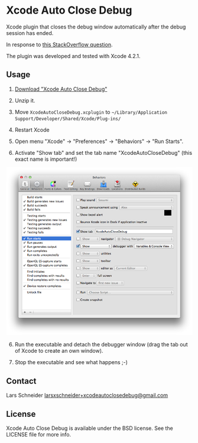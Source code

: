 # Xcode Auto Close Debug
Xcode plugin that closes the debug window automatically after the debug session has ended.

In response to [this StackOverflow question](http://stackoverflow.com/questions/7212634/xcode-4-1-behaviours-automate-closing-a-tab).

The plugin was developed and tested with Xcode 4.2.1.

## Usage

1. [Download "Xcode Auto Close Debug"](https://github.com/downloads/larsxschneider/XcodeAutoCloseDebug/XcodeAutoCloseDebug.xcplugin.zip)

2. Unzip it.

3. Move `XcodeAutoCloseDebug.xcplugin` to `~/Library/Application Support/Developer/Shared/Xcode/Plug-ins/`

3. Restart Xcode

4. Open menu "Xcode" -> "Preferences" -> "Behaviors" -> "Run Starts".

5. Activate "Show tab" and set the tab name "XcodeAutoCloseDebug" (this exact name is important!)

![Screenshot](SetupScreenshot.png)

6. Run the executable and detach the debugger window (drag the tab out of Xcode to create an own window).

7. Stop the executable and see what happens ;-)

## Contact

Lars Schneider <larsxschneider+xcodeautoclosedebug@gmail.com>


## License

Xcode Auto Close Debug is available under the BSD license. See the LICENSE file for more info.
